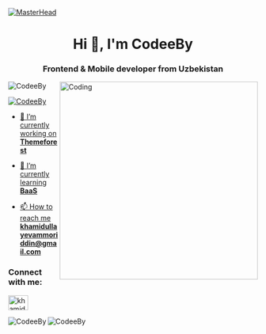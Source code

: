 [![MasterHead](https://firebasestorage.googleapis.com/v0/b/flexi-coding.appspot.com/o/dempgi7-520f8d5f-63d4-4453-8822-dbc149ae27f8.gif?alt=media&token=91c0c7b2-93c3-4029-b011-1a8703c5730d)](https://rishavchanda.io)
<h1 align="center">Hi 👋, I'm CodeeBy</h1>
<h3 align="center">Frontend & Mobile developer from Uzbekistan</h3>
<img align="right" alt="Coding" width="400" src="https://cdn.dribbble.com/users/1162077/screenshots/3848914/programmer.gif">


<p align="left"> <img src="https://komarev.com/ghpvc/?username=rishavchanda&label=Profile%20views&color=0e75b6&style=flat" alt="CodeeBy" /> </p>

<p align="left"> <a href="https://x.com/khamidev" target="blank"><img src="https://img.shields.io/twitter/follow/khamidev?logo=twitter&style=for-the-badge" alt="CodeeBy"  </p>

- 🔭 I’m currently working on **Themeforest**

- 🌱 I’m currently learning **BaaS**

- 📫 How to reach me **khamidullayevammoriddin@gmail.com**

<h3 align="left">Connect with me:</h3>
<p align="left">
<a href="https://twitter.com/khamidev" target="blank"><img align="center" src="https://raw.githubusercontent.com/rahuldkjain/github-profile-readme-generator/master/src/images/icons/Social/twitter.svg" alt="khamidev" height="30" width="40" /></a>

<p><img align="left" src="https://github-readme-stats.vercel.app/api/top-langs?username=CodeeBy&show_icons=true&locale=en&layout=compact&theme=tokyonight" alt="CodeeBy" /></p>

<p> <img src="https://github-readme-stats.vercel.app/api?username=CodeeBy&show_icons=true&theme=gotham" alt="CodeeBy" />
